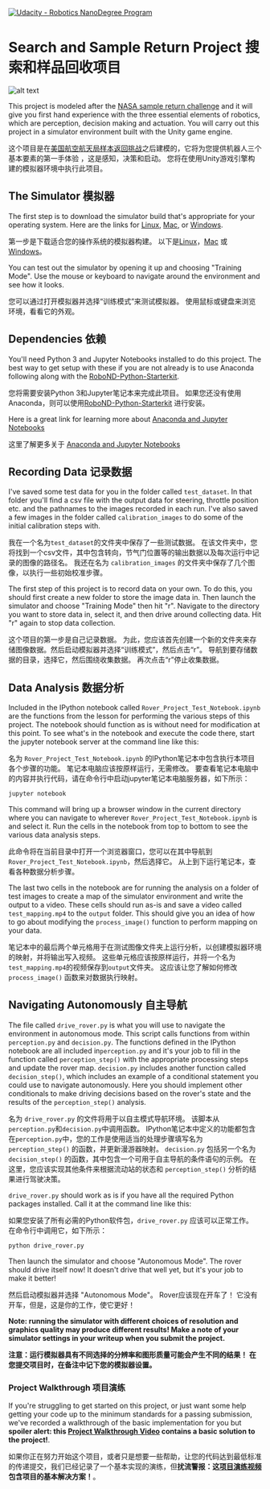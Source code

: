 [//]: # (Image References)
[image_0]: ./misc/rover_image.jpg
[![Udacity - Robotics NanoDegree Program](https://s3-us-west-1.amazonaws.com/udacity-robotics/Extra+Images/RoboND_flag.png)](https://www.udacity.com/robotics)
# Search and Sample Return Project 搜索和样品回收项目

![alt text][image_0] 

This project is modeled after the [NASA sample return challenge](https://www.nasa.gov/directorates/spacetech/centennial_challenges/sample_return_robot/index.html) and it will give you first hand experience with the three essential elements of robotics, which are perception, decision making and actuation.  You will carry out this project in a simulator environment built with the Unity game engine.  

这个项目是在[美国航空航天局样本返回挑战](https://www.nasa.gov/directorates/spacetech/centennial_challenges/sample_return_robot/index.html)之后建模的，它将为您提供机器人三个基本要素的第一手体验 ，这是感知，决策和启动。 您将在使用Unity游戏引擎构建的模拟器环境中执行此项目。

## The Simulator 模拟器
The first step is to download the simulator build that's appropriate for your operating system.  Here are the links for [Linux](https://s3-us-west-1.amazonaws.com/udacity-robotics/Rover+Unity+Sims/Linux_Roversim.zip), [Mac](https://s3-us-west-1.amazonaws.com/udacity-robotics/Rover+Unity+Sims/Mac_Roversim.zip), or [Windows](https://s3-us-west-1.amazonaws.com/udacity-robotics/Rover+Unity+Sims/Windows_Roversim.zip).  

第一步是下载适合您的操作系统的模拟器构建。 以下是[Linux](https://s3-us-west-1.amazonaws.com/udacity-robotics/Rover+Unity+Sims/Linux_Roversim.zip)，[Mac](https://s3-us-west-1.amazonaws.com/udacity-robotics/Rover+Unity+Sims/Mac_Roversim.zip) 或 [Windows](https://s3-us-west-1.amazonaws.com/udacity-robotics/Rover+Unity+Sims/Windows_Roversim.zip)。


You can test out the simulator by opening it up and choosing "Training Mode".  Use the mouse or keyboard to navigate around the environment and see how it looks.

您可以通过打开模拟器并选择“训练模式”来测试模拟器。 使用鼠标或键盘来浏览环境，看看它的外观。

## Dependencies 依赖
You'll need Python 3 and Jupyter Notebooks installed to do this project.  The best way to get setup with these if you are not already is to use Anaconda following along with the [RoboND-Python-Starterkit](https://github.com/ryan-keenan/RoboND-Python-Starterkit). 

您将需要安装Python 3和Jupyter笔记本来完成此项目。 如果您还没有使用Anaconda，则可以使用[RoboND-Python-Starterkit](https://github.com/ryan-keenan/RoboND-Python-Starterkit) 进行安装。

Here is a great link for learning more about [Anaconda and Jupyter Notebooks](https://classroom.udacity.com/courses/ud1111)

这里了解更多关于 [Anaconda and Jupyter Notebooks](https://classroom.udacity.com/courses/ud1111) 

## Recording Data 记录数据
I've saved some test data for you in the folder called `test_dataset`.  In that folder you'll find a csv file with the output data for steering, throttle position etc. and the pathnames to the images recorded in each run.  I've also saved a few images in the folder called `calibration_images` to do some of the initial calibration steps with.  

我在一个名为`test_dataset`的文件夹中保存了一些测试数据。 在该文件夹中，您将找到一个csv文件，其中包含转向，节气门位置等的输出数据以及每次运行中记录的图像的路径名。 我还在名为 `calibration_images` 的文件夹中保存了几个图像，以执行一些初始校准步骤。

The first step of this project is to record data on your own.  To do this, you should first create a new folder to store the image data in.  Then launch the simulator and choose "Training Mode" then hit "r".  Navigate to the directory you want to store data in, select it, and then drive around collecting data.  Hit "r" again to stop data collection.

这个项目的第一步是自己记录数据。 为此，您应该首先创建一个新的文件夹来存储图像数据。然后启动模拟器并选择“训练模式”，然后点击“r”。 导航到要存储数据的目录，选择它，然后围绕收集数据。 再次点击“r”停止收集数据。

## Data Analysis 数据分析
Included in the IPython notebook called `Rover_Project_Test_Notebook.ipynb` are the functions from the lesson for performing the various steps of this project.  The notebook should function as is without need for modification at this point.  To see what's in the notebook and execute the code there, start the jupyter notebook server at the command line like this:

名为 `Rover_Project_Test_Notebook.ipynb` 的IPython笔记本中包含执行本项目各个步骤的功能。 笔记本电脑应该按原样运行，无需修改。 要查看笔记本电脑中的内容并执行代码，请在命令行中启动jupyter笔记本电脑服务器，如下所示：

```sh
jupyter notebook
```
This command will bring up a browser window in the current directory where you can navigate to wherever `Rover_Project_Test_Notebook.ipynb` is and select it.  Run the cells in the notebook from top to bottom to see the various data analysis steps.  

此命令将在当前目录中打开一个浏览器窗口，您可以在其中导航到 `Rover_Project_Test_Notebook.ipynb`，然后选择它。 从上到下运行笔记本，查看各种数据分析步骤。

The last two cells in the notebook are for running the analysis on a folder of test images to create a map of the simulator environment and write the output to a video.  These cells should run as-is and save a video called `test_mapping.mp4` to the `output` folder.  This should give you an idea of how to go about modifying the `process_image()` function to perform mapping on your data.  

笔记本中的最后两个单元格用于在测试图像文件夹上运行分析，以创建模拟器环境的映射，并将输出写入视频。 这些单元格应该按原样运行，并将一个名为`test_mapping.mp4`的视频保存到`output`文件夹。 这应该让您了解如何修改 `process_image()` 函数来对数据执行映射。

## Navigating Autonomously 自主导航
The file called `drive_rover.py` is what you will use to navigate the environment in autonomous mode.  This script calls functions from within `perception.py` and `decision.py`.  The functions defined in the IPython notebook are all included in`perception.py` and it's your job to fill in the function called `perception_step()` with the appropriate processing steps and update the rover map. `decision.py` includes another function called `decision_step()`, which includes an example of a conditional statement you could use to navigate autonomously.  Here you should implement other conditionals to make driving decisions based on the rover's state and the results of the `perception_step()` analysis.

名为 `drive_rover.py` 的文件将用于以自主模式导航环境。 该脚本从`perception.py`和`decision.py`中调用函数。 IPython笔记本中定义的功能都包含在`perception.py`中，您的工作是使用适当的处理步骤填写名为 `perception_step()` 的函数，并更新漫游器映射。 `decision.py` 包括另一个名为 `decision_step()` 的函数，其中包含一个可用于自主导航的条件语句的示例。 在这里，您应该实现其他条件来根据流动站的状态和 `perception_step()` 分析的结果进行驾驶决策。

`drive_rover.py` should work as is if you have all the required Python packages installed. Call it at the command line like this: 

如果您安装了所有必需的Python软件包，`drive_rover.py`  应该可以正常工作。 在命令行中调用它，如下所示：

```sh
python drive_rover.py
```  
Then launch the simulator and choose "Autonomous Mode".  The rover should drive itself now!  It doesn't drive that well yet, but it's your job to make it better!  

然后启动模拟器并选择 "Autonomous Mode"。 Rover应该现在开车了！ 它没有开车，但是，这是你的工作，使它更好！

**Note: running the simulator with different choices of resolution and graphics quality may produce different results!  Make a note of your simulator settings in your writeup when you submit the project.**

**注意：运行模拟器具有不同选择的分辨率和图形质量可能会产生不同的结果！ 在您提交项目时，在备注中记下您的模拟器设置。**

### Project Walkthrough 项目演练
If you're struggling to get started on this project, or just want some help getting your code up to the minimum standards for a passing submission, we've recorded a walkthrough of the basic implementation for you but **spoiler alert: this [Project Walkthrough Video](https://www.youtube.com/watch?v=oJA6QHDPdQw) contains a basic solution to the project!**.

如果你正在努力开始这个项目，或者只是想要一些帮助，让您的代码达到最低标准的传递提交，我们已经记录了一个基本实现的演练，但**扰流警报：这[项目演练视频](https://www.youtube.com/watch?v=oJA6QHDPdQw)包含项目的基本解决方案！**。
